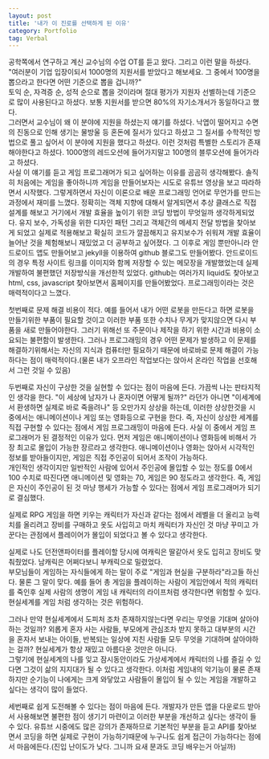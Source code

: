 ```yaml
---
layout: post
title: '내가 이 진로를 선택하게 된 이유'
category: Portfolio
tag: Verbal
---
```

공학쪽에서 연구하고 계신 교수님의 수업 OT를 듣고 왔다. 그리고 이런 말을 하셨다. "여러분이 기업 입장이되서 1000명의 지원서를 받았다고 해보세요. 그 중에서 100명을 뽑으라고 한다면 어떤 기준으로 뽑을 겁니까?"  
토익 순, 자격증 순, 성적 순으로 뽑을 것이라며 절대 평가가 지원자 선별하는데 기준으로 많이 사용된다고 하셨다. 보통 지원서를 받으면 80%의 자기소개서가 동일하다고 했다.   
그러면서 교수님이 왜 이 분야에 지원을 하셨는지 얘기를 하셨다. 낙엽이 떨어지고 수면의 진동으로 인해 생기는 물방울 등 혼돈에 질서가 있다고 하셨고 그 질서를 수학적인 방법으로 풀고 싶어서 이 분야에 지원을 했다고 하셨다. 이런 것처럼 특별한 스토리가 존재해야한다고 하셨다. 1000명의 레드오션에 들어가지말고 100명의 블루오션에 들어가라고 하셨다.  
사실 이 얘기를 듣고 게임 프로그래머가 되고 싶어하는 이유를 곰곰히 생각해봤다.
솔직히 처음에는 게임을 좋아하니까 게임을 만들어보자는 시도로 유튜브 영상을 보고 따라하면서 시작했다. 그렇게하면서 자신이 이론으로 배운 프로그래밍 언어로 무언가를 만드는 과정에서 재미를 느꼈다. 정확히는 객체 지향에 대해서 알게되면서 추상 클래스로 직접 설계를 해보고 거기에서 개발 효율을 높이기 위한 코딩 방법이 무엇일까 생각하게되었다. 유지 보수, 가독성을 위한 디자인 패턴 그리고 객체간의 메세지 전달 방법을 찾아보게 되었고 실제로 적용해보고 확실히 코드가 깔끔해지고 유지보수가 쉬워져 개발 효율이 늘어난 것을 체험해보니 재밌었고 더 공부하고 싶어졌다. 
그 이후로 게임 뿐만아니라 안드로이드 앱도 만들어보고 jekyll을 이용하여 github 블로그도 만들어봤다. 안드로이드의 경우 특정 사이트 링크를 이미지와 함께 저장할 수 있는 메모장을 개발했었는데 실제 개발하여 불편했던 저장방식을 개선한적 있었다. github는 여러가지 liquid도 찾아보고 html, css, javascript 찾아보면서 홈페이지를 만들어봤었다. 프로그래밍이라는 것은 매력적이다고 느꼈다.

첫번째로 문제 해결 비용이 적다. 예를 들어서 내가 어떤 로봇을 만든다고 하면 로봇을 만들기위한 부품이 필요할 것이고 이러한 부품 또한 수치나 무게가 맞지않으면 다시 부품을 새로 만들어야한다. 그러기 위해선 또 주문이나 제작을 하기 위한 시간과 비용이 소요되는 불편함이 발생한다. 그러나 프로그래밍의 경우 어떤 문제가 발생하고 이 문제를 해결하기위해서는 자신의 지식과 컴퓨터만 필요하기 때문에 바로바로 문제 해결이 가능하다는 점이 매력적이다.(물론 내가 오프라인 작업보다는 앉아서 온라인 작업을 선호해서 그런 것일 수 있음)    

두번째로 자신이 구상한 것을 실현할 수 있다는 점이 마음에 든다. 가끔씩 나는 판타지적인 생각을 한다. "이 세상에 남자가 나 혼자이면 어떻게 될까?" 라던가 아니면 "이세계에서 환생하면 실제로 바로 죽을려나" 등 오만가지 상상을 하는데, 이러한 상상한것을 시중에서는 애니메이션이나 게임 또는 영화등으로 구현을 한다. 
즉, 자신이 상상한 세계를 직접 구현할 수 있다는 점에서 게임 프로그래밍이 마음에 든다.
사실 이 중에서 게임 프로그래머가 된 결정적인 이유가 있다. 먼저 게임은 애니메이션이나 영화등에 비해서 가장 최고로 몰입이 가능한 장르라고 생각한다.   애니메이션이나 영화는 앉아서 시각적인 정보를 받아들이지만, 게임은 직접 주인공이 되어서 조작이 가능하다.  
 개인적인 생각이지만 일반적인 사람에 있어서 주인공에 몰입할 수 있는 정도를 0에서 100 수치로 따진다면 애니메이션 및 영화는 70, 게임은 90 정도라고 생각한다. 즉, 게임은 자신이 주인공이 된 것 마냥 행세가 가능할 수 있다는 점에서 게임 프로그래머가 되기로 결심했다.   

 실제로 RPG 게임을 하면 키우는 캐릭터가 자신과 같다는 점에서 레벨을 더 올리고 능력치를 올리려고 장비를 구매하고 옷도 사입히고 마치 캐릭터가 자신인 것 마냥 꾸미고 가꾼다는 관점에서 플레이어가 몰입이 되었다고 볼 수 있다고 생각한다.  

 실제로 나도 던전앤파이터를 플레이할 당시에 여캐릭은 딸같아서 옷도 입히고 장비도 맞춰줬었다. 남캐릭은 어쩌다보니 부캐릭으로 밀렸었다.   
 부모님들이 게임하는 자식들에게 하는 말이 주로 "게임과 현실을 구분하라"라고들 하신다. 물론 그 말이 맞다. 예를 들어 총 게임을 플레이하는 사람이 게임안에서 적의 캐릭터를 죽인후 실제 사람의 생명이 게임 내 캐릭터의 라이프처럼 생각한다면 위험할 수 있다. 현실세계를 게임 처럼 생각하는 것은 위험하다.  
 
  그러나 만약 현실세계에서 도피처 조차 존재하지않는다면 우리는 무엇을 기대며 살아야하는 것일까? 외롭게 혼자 사는 사람들, 부모에게 관심조차 받지 못하고 대부분의 시간을 혼자서 보내는 아이들, 반복되는 일상에 지친 사람들 모두 무엇을 기대하며 살아야하는 걸까? 현실세계가 항상 재밌고 아름다운 것만은 아니다.   
  그렇기에 현실세계의 나를 잊고 잠시동안이라도 가상세계에서 캐릭터의 나를 즐길 수 있다면 그것이 삶의 지지대가 될 수 있다고 생각한다. 이처럼 게임내의 악기능이 물론 존재하지만 순기능이 나에게는 크게 와닿았고 사람들이 몰입이 될 수 있는 게임을 개발하고 싶다는 생각이 많이 들었다. 


세번째로 쉽게 도전해볼 수 있다는 점이 마음에 든다. 개발자가 만든 앱을 다운로드 받아서 사용해보면 불편한 점이 생기기 마련이고 이러한 부분을 개선하고 싶다는 생각이 들 수 있다. 유튜브 시중에도 많은 강의가 존재하므로 기본적인 부분을 듣고 API를 찾아보면서 코딩을 하면 실제로 구현이 가능하기때문에 누구나도 쉽게 접근이 가능하다는 점에서 마음에든다.(진입 난이도가 낮다. 그니까 요새 문과도 코딩 배우는거 아닐까) 

